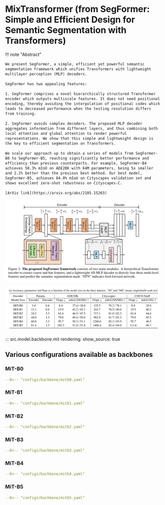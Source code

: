 # MixTransformer (from SegFormer: Simple and Efficient Design for Semantic Segmentation with Transformers)

!!! note "Abstract"

    We present SegFormer, a simple, efficient yet powerful semantic segmentation framework which unifies Transformers with lightweight multilayer perception (MLP) decoders.

    SegFormer has two appealing features:

    1. SegFormer comprises a novel hierarchically structured Transformer encoder which outputs multiscale features. It does not need positional encoding, thereby avoiding the interpolation of positional codes which leads to decreased performance when the testing resolution differs from training.

    2. SegFormer avoids complex decoders. The proposed MLP decoder aggregates information from different layers, and thus combining both local attention and global attention to render powerful representations. We show that this simple and lightweight design is the key to efficient segmentation on Transformers.

    We scale our approach up to obtain a series of models from SegFormer-B0 to SegFormer-B5, reaching significantly better performance and efficiency than previous counterparts. For example, SegFormer-B4 achieves 50.3% mIoU on ADE20K with 64M parameters, being 5x smaller and 2.2% better than the previous best method. Our best model, SegFormer-B5, achieves 84.0% mIoU on Cityscapes validation set and shows excellent zero-shot robustness on Cityscapes-C.

    [ArXiv link](https://arxiv.org/abs/2105.15203)


![screen](./images/mit_archisvg.svg)

![screen](./images/mit_config.svg)

::: src.model.backbone.mit
    rendering:
        show_source: true


## Various configurations available as backbones

### MiT-B0

```yaml
--8<-- "configs/backbone/mitb0.yaml"
```

### MiT-B1

```yaml
--8<-- "configs/backbone/mitb1.yaml"
```

### MiT-B2

```yaml
--8<-- "configs/backbone/mitb2.yaml"
```

### MiT-B3

```yaml
--8<-- "configs/backbone/mitb3.yaml"
```

### MiT-B4

```yaml
--8<-- "configs/backbone/mitb4.yaml"
```

### MiT-B5

```yaml
--8<-- "configs/backbone/mitb5.yaml"
```
